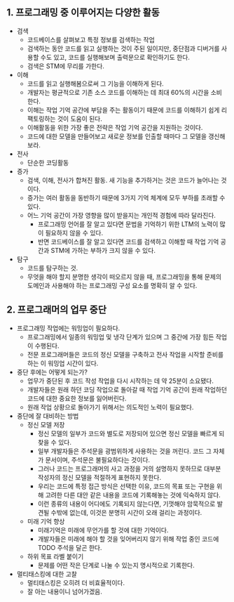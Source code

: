 ## 1. 프로그래밍 중 이루어지는 다양한 활동

- 검색
  - 코드베이스를 살펴보고 특정 정보를 검색하는 작업
  - 검색하는 동안 코드를 읽고 실행하는 것이 주된 일이지만, 중단점과 디버거를 사용할 수도 있고, 코드를 실행해보며 출력문으로 확인하기도 한다.
  - 검색은 STM에 무리를 가한다.
- 이해
  - 코드를 읽고 실행해봄으로써 그 기능을 이해하게 된다.
  - 개발자는 평균적으로 기존 소스 코드를 이해하는 데 최대 60%의 시간을 소비한다.
  - 이해는 작업 기억 공간에 부담을 주는 활동이기 때문에 코드를 이해하기 쉽게 리팩토링하는 것이 도움이 된다.
  - 이해활동을 위한 가장 좋은 전략은 작업 기억 공간을 지원하는 것이다.
  - 코드에 대한 모델을 만들어보고 새로운 정보를 인출할 때마다 그 모델을 갱신해보라.
- 전사
  - 단순한 코딩활동
- 증가
  - 검색, 이해, 전사가 합쳐진 활동. 새 기능을 추가하거는 것은 코드가 늘어나는 것이다.
  - 증가는 여러 활동을 동반하기 때문에 3가지 기억 체계에 모두 부하를 초래할 수 있다.
  - 어느 기억 공간이 가장 영향을 많이 받을지는 개인적 경험에 따라 달라진다.
    - 프로그래밍 언어를 잘 알고 있다면 문법을 기억하기 위한 LTM의 노력이 많이 필요하지 않을 수 있다.
    - 반면 코드베이스를 잘 알고 있다면 코드를 검색하고 이해할 때 작업 기억 공간과 STM에 가하는 부하가 크지 않을 수 있다.
- 탐구
  - 코드를 탐구하는 것.
  - 무엇을 해야 할지 분명한 생각이 떠오르지 않을 때, 프로그래밍을 통해 문제의 도메인과 사용해야 하는 프로그래밍 구성 요소를 명확히 알 수 있다.

## 2. 프로그래머의 업무 중단

- 프로그래밍 작업에는 워밍업이 필요하다.
  - 프로그래밍에서 일종의 워밍업 및 냉각 단계가 있으며 그 중간에 가장 힘든 작업이 수행된다.
  - 전문 프로그래머들은 코드의 정신 모델을 구축하고 전사 작업을 시작할 준비를 하는 이 워밍업 시간이 있다.
- 중단 후에는 어떻게 되는가?
  - 업무가 중단된 후 코드 작성 작업을 다시 시작하는 데 약 25분이 소요됐다.
  - 개발자들은 원래 하던 코딩 작업으로 돌아갈 때 작업 기억 공간이 원래 작업하던 코드에 대한 중요한 정보를 잃어버린다.
  - 원래 작업 상황으로 돌아가기 위해서는 의도적인 노력이 필요했다.
- 중단에 잘 대비하는 방법
  - 정신 모델 저장
    - 정신 모델의 일부가 코드와 별도로 저장되어 있으면 정신 모델을 빠르게 되찾을 수 있다.
    - 일부 개발자들은 주석문을 광범위하게 사용하는 것을 꺼린다. 코드 그 자체가 문서이며, 주석문은 불필요하다는 것이다.
    - 그러나 코드는 프로그래머의 사고 과정을 거의 설명하지 못하므로 대부분 작성자의 정신 모델을 적절하게 표현하지 못한다.
    - 우리는 코드에 특정 접근 방식은 선택한 이유, 코드의 목표 또는 구현을 위해 고려한 다른 대안 같은 내용을 코드에 기록해놓는 것에 익숙하지 않다.
    - 이런 종류의 내용이 어디에도 기록되지 않는다면, 기껏해야 암묵적으로 발견될 수밖에 없는데, 이것은 분명히 시간이 오래 걸리는 과정이다.
  - 미래 기억 향상
    - 미래기억은 미래에 무언가를 할 것에 대한 기억이다.
    - 개발자들은 미래에 해야 할 것을 잊어버리지 않기 위해 작업 중인 코드에 TODO 주석을 달곤 한다.
  - 하위 목표 라벨 붙이기
    - 문제를 어떤 작은 단계로 나눌 수 있는지 명시적으로 기록한다.
- 멀티태스킹에 대한 고찰
  - 멀티태스킹은 오히려 더 비효율적이다.
  - 잘 아는 내용이니 넘어가겠음.

